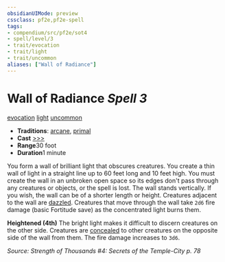 ```yaml
---
obsidianUIMode: preview
cssclass: pf2e,pf2e-spell
tags:
- compendium/src/pf2e/sot4
- spell/level/3
- trait/evocation
- trait/light
- trait/uncommon
aliases: ["Wall of Radiance"]
---
```

# Wall of Radiance *Spell 3*   
[evocation](../../rules/traits/evocation.md)  [light](../../rules/traits/light.md)  [uncommon](../../rules/traits/uncommon.md)  

- **Traditions**: [arcane](../../rules/traits/arcane.md), [primal](../../rules/traits/primal.md)
- **Cast** [>>>](../../rules/core-rulebook/chapter-9-playing-the-game.md#Actions "Three-Action") 
- **Range**30 foot
- **Duration**1 minute

You form a wall of brilliant light that obscures creatures. You create a thin wall of light in a straight line up to 60 feet long and 10 feet high. You must create the wall in an unbroken open space so its edges don't pass through any creatures or objects, or the spell is lost. The wall stands vertically. If you wish, the wall can be of a shorter length or height. Creatures adjacent to the wall are [dazzled](../../rules/conditions.md#Dazzled). Creatures that move through the wall take `2d6` fire damage (basic Fortitude save) as the concentrated light burns them.

**Heightened (4th)** The bright light makes it difficult to discern creatures on the other side. Creatures are [concealed](../../rules/conditions.md#Concealed) to other creatures on the opposite side of the wall from them. The fire damage increases to `3d6`.

*Source: Strength of Thousands #4: Secrets of the Temple-City p. 78*
